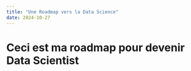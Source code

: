 ```yaml
---
title: "Une Roadmap vers la Data Science"
date: 2024-10-27
---
```


# Ceci est ma roadmap pour devenir Data Scientist
